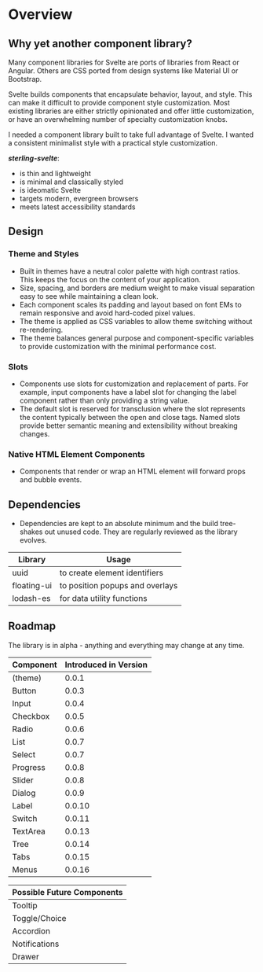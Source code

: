 # Overview

## Why yet another component library?

Many component libraries for Svelte are ports of libraries from React or Angular.
Others are CSS ported from design systems like Material UI or Bootstrap.

Svelte builds components that encapsulate behavior, layout, and style.
This can make it difficult to provide component style customization.
Most existing libraries are either strictly opinionated and offer little customization,
or have an overwhelming number of specialty customization knobs.

I needed a component library built to take full advantage of Svelte.
I wanted a consistent minimalist style with a practical style customization.

**_sterling-svelte_**:

- is thin and lightweight
- is minimal and classically styled
- is ideomatic Svelte
- targets modern, evergreen browsers
- meets latest accessibility standards

## Design

### Theme and Styles

- Built in themes have a neutral color palette with high contrast ratios.
  This keeps the focus on the content of your application.
- Size, spacing, and borders are medium weight to make visual separation easy to see while maintaining a clean look.
- Each component scales its padding and layout based on font EMs to remain responsive and avoid hard-coded pixel values.
- The theme is applied as CSS variables to allow theme switching without re-rendering.
- The theme balances general purpose and component-specific variables to provide customization with the minimal performance cost.

### Slots

- Components use slots for customization and replacement of parts.
  For example, input components have a label slot for changing the label component rather than only providing a string value.
- The default slot is reserved for transclusion where the slot represents the content typically between the open and close tags.
  Named slots provide better semantic meaning and extensibility without breaking changes.

### Native HTML Element Components

- Components that render or wrap an HTML element will forward props and bubble events.

## Dependencies

- Dependencies are kept to an absolute minimum and the build tree-shakes out unused code.
  They are regularly reviewed as the library evolves.

| Library     | Usage                           |
| ----------- | ------------------------------- |
| uuid        | to create element identifiers   |
| floating-ui | to position popups and overlays |
| lodash-es   | for data utility functions      |

## Roadmap

The library is in alpha - anything and everything may change at any time.

| Component | Introduced in Version |
| --------- | --------------------- |
| (theme)   | 0.0.1                 |
| Button    | 0.0.3                 |
| Input     | 0.0.4                 |
| Checkbox  | 0.0.5                 |
| Radio     | 0.0.6                 |
| List      | 0.0.7                 |
| Select    | 0.0.7                 |
| Progress  | 0.0.8                 |
| Slider    | 0.0.8                 |
| Dialog    | 0.0.9                 |
| Label     | 0.0.10                |
| Switch    | 0.0.11                |
| TextArea  | 0.0.13                |
| Tree      | 0.0.14                |
| Tabs      | 0.0.15                |
| Menus     | 0.0.16                |

| Possible Future Components |
| -------------------------- |
| Tooltip                    |
| Toggle/Choice              |
| Accordion                  |
| Notifications              |
| Drawer                     |
